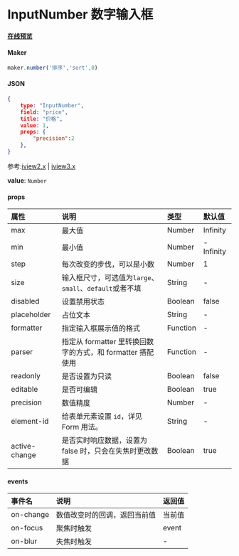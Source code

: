 # InputNumber 数字输入框

#### [在线预览](https://jsrun.pro/xehKp/edit)

#### Maker
```js
maker.number('排序','sort',0)
```

#### JSON
```json
{
    type: "InputNumber",
    field: "price",
    title: "价格",
    value: 1,
    props: {
        "precision":2 
    },
}
```

参考:[iview2.x](http://v2.iviewui.com/components/input-number#API) | [iview3.x](https://www.iviewui.com/components/input-number#API)

**value**: `Number`

#### props

| 属性          | 说明                                                       | 类型     | 默认值    |
| :------------ | :--------------------------------------------------------- | :------- | :-------- |
| max           | 最大值                                                     | Number   | Infinity  |
| min           | 最小值                                                     | Number   | -Infinity |
| step          | 每次改变的步伐，可以是小数                                 | Number   | 1         |
| size          | 输入框尺寸，可选值为`large`、`small`、`default`或者不填    | String   | -         |
| disabled      | 设置禁用状态                                               | Boolean  | false     |
| placeholder   | 占位文本                                                   | String   | -         |
| formatter     | 指定输入框展示值的格式                                     | Function | -         |
| parser        | 指定从 formatter 里转换回数字的方式，和 formatter 搭配使用 | Function | -         |
| readonly      | 是否设置为只读                                             | Boolean  | false     |
| editable      | 是否可编辑                                                 | Boolean  | true      |
| precision     | 数值精度                                                   | Number   | -         |
| element-id    | 给表单元素设置 `id`，详见 Form 用法。                      | String   | -         |
| active-change | 是否实时响应数据，设置为 false 时，只会在失焦时更改数据    | Boolean  | true      |

#### events

| 事件名    | 说明                         | 返回值 |
| :-------- | :--------------------------- | :----- |
| on-change | 数值改变时的回调，返回当前值 | 当前值 |
| on-focus  | 聚焦时触发                   | event  |
| on-blur   | 失焦时触发                   | -      |
